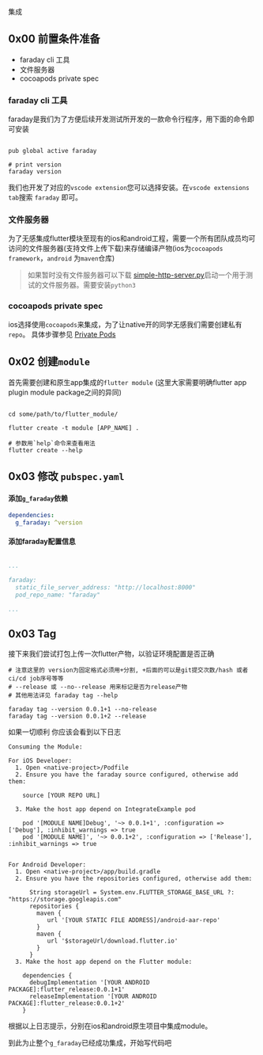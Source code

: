 集成

## 0x00 前置条件准备

- faraday cli 工具
- 文件服务器
- cocoapods private spec

### faraday cli 工具

faraday是我们为了方便后续开发测试所开发的一款命令行程序，用下面的命令即可安装 

``` shell

pub global active faraday

# print version
faraday version

```
我们也开发了对应的`vscode extension`您可以选择安装。在`vscode extensions tab`搜索 `faraday` 即可。

### 文件服务器

为了无感集成flutter模块至现有的ios和android工程，需要一个所有团队成员均可访问的文件服务器(支持文件上传下载)来存储编译产物(ios为`cocoapods framework`，`android` 为`maven`仓库)
> 如果暂时没有文件服务器可以下载 [simple-http-server.py](tools/http-server/simple-http-server.py)启动一个用于测试的文件服务器。需要安装`python3`

### cocoapods private spec

ios选择使用`cocoapods`来集成，为了让native开的同学无感我们需要创建私有`repo`。
具体步骤参见 [Private Pods](https://guides.cocoapods.org/making/private-cocoapods.html)

## 0x02 创建`module`

首先需要创建和原生app集成的`flutter module` (这里大家需要明确flutter app plugin module package之间的异同)

``` shell

cd some/path/to/flutter_module/

flutter create -t module [APP_NAME] .

# 参数用`help`命令来查看用法
flutter create --help

```

## 0x03 修改 `pubspec.yaml`

#### 添加`g_faraday`依赖
``` yaml
dependencies:
  g_faraday: ^version
```

#### 添加faraday配置信息

``` yaml

...

faraday:
  static_file_server_address: "http://localhost:8000"
  pod_repo_name: "faraday"

...

```


## 0x03 Tag

接下来我们尝试打包上传一次flutter产物，以验证环境配置是否正确

``` shell
# 注意这里的 version为固定格式必须用+分割, +后面的可以是git提交次数/hash 或者ci/cd job序号等等
# --release 或 --no--release 用来标记是否为release产物
# 其他用法详见 faraday tag --help

faraday tag --version 0.0.1+1 --no-release
faraday tag --version 0.0.1+2 --release

```

如果一切顺利 你应该会看到以下日志

```
Consuming the Module:

For iOS Developer:
  1. Open <native-project>/Podfile
  2. Ensure you have the faraday source configured, otherwise add them: 

    source [YOUR REPO URL]

  3. Make the host app depend on IntegrateExample pod

    pod '[MODULE NAME]Debug', '~> 0.0.1+1', :configuration => ['Debug'], :inhibit_warnings => true
    pod '[MODULE NAME]', '~> 0.0.1+2', :configuration => ['Release'], :inhibit_warnings => true


For Android Developer:
  1. Open <native-project>/app/build.gradle
  2. Ensure you have the repositories configured, otherwise add them:
      
      String storageUrl = System.env.FLUTTER_STORAGE_BASE_URL ?: "https://storage.googleapis.com"
      repositories {
        maven {
           url '[YOUR STATIC FILE ADDRESS]/android-aar-repo'
        }
        maven {
           url '$storageUrl/download.flutter.io'
        }
      }
  3. Make the host app depend on the Flutter module:

    dependencies {
      debugImplementation '[YOUR ANDROID PACKAGE]:flutter_release:0.0.1+1'
      releaseImplementation '[YOUR ANDROID PACKAGE]:flutter_release:0.0.1+2'
    }

```
根据以上日志提示，分别在ios和android原生项目中集成module。

到此为止整个`g_faraday`已经成功集成，开始写代码吧
